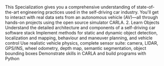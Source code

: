 This Specialization gives you a comprehensive understanding of state-of-the-art engineering practices used in the self-driving car industry. You'll get to interact with real data sets from an autonomous vehicle (AV)―all through hands-on projects using the open source simulator CARLA.
2. Learn Objects
Understand the detailed architecture and components of a self-driving car software stack
Implement methods for static and dynamic object detection, localization and mapping, behaviour and maneuver planning, and vehicle control
Use realistic vehicle physics, complete sensor suite: camera, LIDAR, GPS/INS, wheel odometry, depth map, semantic segmentation, object bounding boxes
Demonstrate skills in CARLA and build programs with Python